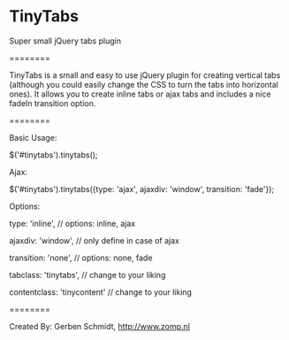 TinyTabs
========

Super small jQuery tabs plugin

========

TinyTabs is a small and easy to use jQuery plugin for creating vertical tabs (although you could easily change the CSS to turn the tabs into horizontal ones). It allows you to create inline tabs or ajax tabs and includes a nice fadeIn transition option.

========

Basic Usage:

$('#tinytabs').tinytabs();

Ajax:

$('#tinytabs').tinytabs({type: 'ajax', ajaxdiv: 'window', transition: 'fade'});  

Options:

type: 'inline', // options: inline, ajax

ajaxdiv: 'window', // only define in case of ajax

transition: 'none', // options: none, fade

tabclass: 'tinytabs', // change to your liking

contentclass: 'tinycontent' // change to your liking

========

Created By:
Gerben Schmidt, http://www.zomp.nl
